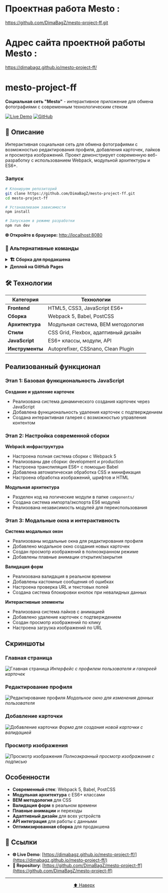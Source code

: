# Проектная работа Mesto :

https://github.com/DimaBagZ/mesto-project-ff.git

# Адрес сайта проектной работы Mesto :

https://dimabagz.github.io/mesto-project-ff/

# mesto-project-ff

**Социальная сеть "Mesto"** - интерактивное приложение для обмена фотографиями с современным технологическим стеком

[![Live Demo](https://img.shields.io/badge/Live%20Demo-View%20Site-green?style=for-the-badge)](https://dimabagz.github.io/mesto-project-ff/)
[![GitHub](https://img.shields.io/badge/GitHub-Repository-black?style=for-the-badge&logo=github)](https://github.com/DimaBagZ/mesto-project-ff)

## 📖 Описание

Интерактивная социальная сеть для обмена фотографиями с возможностью редактирования профиля, добавления карточек, лайков и просмотра изображений. Проект демонстрирует современную веб-разработку с использованием Webpack, модульной архитектуры и ES6+.

### Запуск

```bash
# Клонируем репозиторий
git clone https://github.com/DimaBagZ/mesto-project-ff.git
cd mesto-project-ff

# Устанавливаем зависимости
npm install

# Запускаем в режиме разработки
npm run dev
```

**🌐 Откройте в браузере:** [http://localhost:8080](http://localhost:8080)

### 🔧 Альтернативные команды

<details>
<summary><strong>🏗 Сборка для продакшена</strong></summary>

```bash
npm run build
```

Создает оптимизированную версию в папке `dist/`

</details>

<details>
<summary><strong> Деплой на GitHub Pages</strong></summary>

```bash
npm run deploy
```

Автоматически собирает и публикует проект на GitHub Pages

</details>

## 🛠 Технологии

| Категория       | Технологии                           |
| --------------- | ------------------------------------ |
| **Frontend**    | HTML5, CSS3, JavaScript ES6+         |
| **Сборка**      | Webpack 5, Babel, PostCSS            |
| **Архитектура** | Модульная система, BEM методология   |
| **Стили**       | CSS Grid, Flexbox, адаптивный дизайн |
| **JavaScript**  | ES6+ классы, модули, API             |
| **Инструменты** | Autoprefixer, CSSnano, Clean Plugin  |

## Реализованный функционал

### Этап 1: Базовая функциональность JavaScript

**Создание и удаление карточек**

- Реализована система динамического создания карточек через JavaScript
- Добавлена функциональность удаления карточек с подтверждением
- Создана интерактивная галерея с возможностью управления контентом

### Этап 2: Настройка современной сборки

**Webpack инфраструктура**

- Настроена полная система сборки с Webpack 5
- Реализованы две сборки: development и production
- Настроена транспиляция ES6+ с помощью Babel
- Добавлена автоматическая обработка CSS и минификация
- Настроена обработка изображений, шрифтов и HTML

**Модульная архитектура**

- Разделен код на логические модули в папке `components/`
- Создана система импорта/экспорта ES6 модулей
- Реализована независимость модулей для переиспользования

### Этап 3: Модальные окна и интерактивность

**Система модальных окон**

- Реализованы модальные окна для редактирования профиля
- Добавлено модальное окно создания новых карточек
- Создан просмотр изображений в полноэкранном режиме
- Добавлены плавные анимации открытия/закрытия

**Валидация форм**

- Реализована валидация в реальном времени
- Добавлены кастомные сообщения об ошибках
- Настроена проверка URL и текстовых полей
- Создана система блокировки кнопок при невалидных данных

**Интерактивные элементы**

- Реализована система лайков с анимацией
- Добавлено удаление карточек с подтверждением
- Создан просмотр изображений по клику
- Настроена загрузка изображений по URL

## Скриншоты

### Главная страница

![Главная страница](screenshots/main-page.png)
_Интерфейс с профилем пользователя и галереей карточек_

### Редактирование профиля

![Редактирование профиля](screenshots/edit-profile.png)
_Модальное окно для изменения данных пользователя_

### Добавление карточки

![Добавление карточки](screenshots/add-card.png)
_Форма для создания новой карточки с валидацией_

### Просмотр изображения

![Просмотр изображения](screenshots/image-view.png)
_Полноэкранный просмотр изображения с подписью_

## Особенности

- **Современный стек**: Webpack 5, Babel, PostCSS
- **Модульная архитектура** с ES6+ классами
- **BEM методология** для CSS
- **Валидация форм** в реальном времени
- **Плавные анимации** и переходы
- **Адаптивный дизайн** для всех устройств
- **API интеграция** для работы с данными
- **Оптимизированная сборка** для продакшена

## 🔗 Ссылки

- **🌐 Live Demo**: [https://dimabagz.github.io/mesto-project-ff/](https://dimabagz.github.io/mesto-project-ff/)
- **📁 Repository**: [https://github.com/DimaBagZ/mesto-project-ff](https://github.com/DimaBagZ/mesto-project-ff)

---

<div align="center">

[⬆️ Наверх](#mesto-project-ff)

</div>
